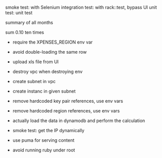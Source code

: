 
 smoke test: with Selenium
 integration test: with rack::test, bypass UI
 unit test: unit test


 summary of all months

 sum 0.10 ten times


 - require the XPENSES_REGION env var

 - avoid double-loading the same row
 - upload xls file from UI


 - destroy vpc when destroying env
 - create subnet in vpc
 - create instanc in given subnet

 - remove hardcoded key pair references, use env vars
 - remove hardcoded region references, use env vars

 - actually load the data in dynamodb and perform the calculation

 - smoke test: get the IP dynamically
 - use puma for serving content
 - avoid running ruby under root